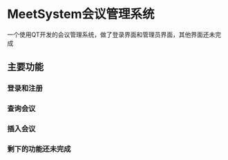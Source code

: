 # MeetSystem会议管理系统
一个使用QT开发的会议管理系统，做了登录界面和管理员界面，其他界面还未完成
## 主要功能
### 登录和注册
### 查询会议
### 插入会议
### 剩下的功能还未完成
